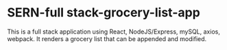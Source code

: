 # SERN-full stack-grocery-list-app
This is a full stack application using React, NodeJS/Express, mySQL, axios, webpack. It renders a grocery list that can be appended and modified.

